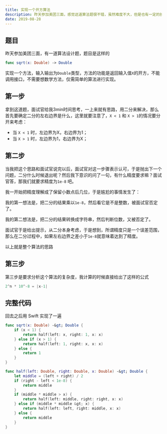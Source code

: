 ```yaml
---
title: 实现一个开方算法
description: 昨天参加美团三面，感觉这道算法题很不错，虽然难度不大，但是也有一定的技巧
date: 2019-08-28
---
```

## 题目 
昨天参加美团三面，有一道算法设计题，题目是这样的

```swift
func sqrt(x: Double) -> Double
```

实现一个方法，输入输出为`Double`类型，方法的功能是返回输入值`X`的开方，不能调用接口，不需要想数学方法，仅需简单的算法进行实现。 

## 第一步
拿到这道题，面试官给我3min时间思考，一上来就有思路，用二分来解决，那么首先要确定二分的左右边界是什么，这里就要注意了，`X < 1` 和 `X > 1`的情况要分开来考虑：
- 当 `X < 1` 时，左边界为X，右边界为1；
- 当 `X > 1` 时，左边界为1，右边界为X；

 ## 第二步
当我把这个思路和面试官说完以后，面试官对这一步骤表示认可，于是抛出下一个问题，二分什么时候退出呢？然后我下意识的问了一句，有什么精度要求嘛？面试官答，那我们就要求精度为`1e-8` 吧。 

我一开始把精度理解成了保留小数点后几位，于是尴尬的事情发生了：

我的第一想法是，把二分的结果乘以`1e-8`，然后看它是不是整数，被面试官否定了。

我的第二想法是，把二分的结果转换成字符串，然后判断位数，又被否定了。

面试官于是给出提示，从二分本身考虑，于是想到，所谓精度只是一个误差范围，那么在二分过程中，如果左右边界之差小于`1e-8`就意味着达到了精度。

以上就是整个算法的思路

## 第三步

第三步是要求分析这个算法的复杂度，我计算的时候直接给出了这样的公式

```swift
2^n * 10^-8 = |x-1|
```
## 完整代码
回去之后用 Swift 实现了一遍

```swift
func sqrt(x: Double) -&gt; Double { 
    if (x < 1) {
        return half(left: x, right: 1, x: x)
    } else if (x > 1) {
        return half(left: 1, right: x, x: x)
    } else {
        return 1
    }
}

func half(left: Double, right: Double, x: Double) -&gt; Double {
    let middle = (left + right) / 2
    if (right - left < 1e-8) {
        return middle
    }
    if (middle * middle > x) {
        return half(left: middle, right: right, x: x)
    } else if (middle * middle &gt; x) {
        return half(left: left, right: middle, x: x)
    } else {
        return middle
    }
}
```


